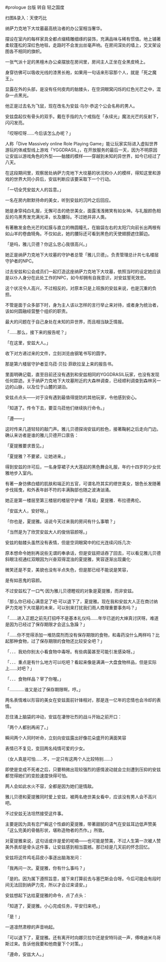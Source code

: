 #prologue
台版 转自 轻之国度

扫图&录入：天使巧比

纳萨力克地下大坟墓最高统治者的办公室相当奢华。

摆设在室内的每样家具全都点缀精雕细琢的装饰，充满品味与稀有惯值。地上铺著柔软蓬松的深红色地毯，走路时不会发出丝毫声响。在房间深处的墙上，交叉架设图各不相同的旗帜。

一张气派十足的黑檀木办公桌摆放在房间里，房间主人正坐在全黑皮椅上。

身穿彷佛可以吸收光线的漆黑长袍，如果用一句话来形容那个人，就是「死之魔王」。

显露在外的头部，是没有任何皮肉的骷髅头，在空洞眼窝闪烁的红色光芒之中，混杂一点黑光。

他正是过去名为飞鼠，现在改名为安兹·乌尔·恭这个公会名称的男人。

安兹盘起仅有骨头的双手。戴在手指的九个戒指在「永续光」魔法光芒的反射下，闪闪发亮。

「哎呀哎呀……今后该怎么办呢？」

人称「Dive Massively online Role Playing Game」能让玩家实际进入虚拟世界游玩的体咸型线上游戏「YGGDRASIL」，在开放服务的最后一天，因为不明原因让安兹以游戏角色的外型——骷髅的模样——穿越到未知的异世界，如今已经过了八天。

在这段期间里，观察居处纳萨力克地下大坟墓的状况和仆人的模样，得知这里和游戏的世界大同小异后，安兹判断应该要采取下一个行动。

「一切全凭安兹大人的旨意。」

一名在房内默默待命的美女，听到安兹的沉吟之后回应。

她是身穿纯白礼服，无懈可击的绝世美女，面露浅浅微笑有如女神。与礼服颜色相反的乌黑秀发充满光泽，长及腰际。不过她并非人类。

有著散发金色光芒的虹膜与直立的椭圆瞳孔，在脑袋左右的太阳穴向前长出两根有如山羊的卷曲犄角。不仅如此，她的腰际还可看到黑色的天使翅膀遮住脚边。

「是吗，雅儿贝德？你这么忠心我很高兴。」

她正是纳萨力克地下大坟墓的守护者总管「雅儿贝德」。负责管理总计共七名楼层守护者的NPC。

过去安兹和公会成员们一起打造这座纳萨力克地下大坟墓，依照当时的设定她应该是以仆人身分在此处工作的NPC，如今却拥有自我意识，对安兹誓死效忠。

这个状况令人高兴，不过相反的，对原本只是上班族的安兹来说，也是沉重的负担。

不管是面于众多部下时，身为主人该以怎样的言行举止来对待，或者身为统治者，该如何圆融经营整个组织的职责。

最大的问题在于自己身处在未知的异世界，而且相当缺乏情报。

「……那么，接下来的报告呢？」

「在这里，安兹大人。」

收下对方递过来的文件，立刻浏览由钢笔书写的圆字。

那是第六楼层守护者亚乌菈·贝拉·菲欧拉呈上来的报告书。

里面明确记载，直至目前还没有遇到和安兹相同的YGGDRASIL玩家，也没有发现任何踪迹。关于纳萨力克地下大坟墓附近的大森林调查，已经顺利调查到森林另一边的山脉，以及位于山麓的湖泊。

安兹点点头——对于没有遇到最值得提防的其他玩家，令他感到安心。

「知道了。传令下去，要亚乌菈他们继续执行命令。」

「遵——」

这时传来几道轻轻的敲门声。雅儿贝德探询安兹的脸色，接著鞠躬之后走向门边。确认来访者是谁的雅儿贝德开口禀告：

「夏提雅要求晋见。」

「夏提雅？不要紧，让她进来。」

得到安兹的许可后，一名身穿裙子大大莲起的黑色舞会礼服，年约十四岁的少女优雅地步入室内。

有著一身彷佛白蜡的肌肤和端正的五官，可谓名符其实的绁世美女，银色长发随著步伐摇曳，和外表年龄不符的丰满胸部也随之波涛汹涌。

她正是第一楼层至第三楼层的楼层守护者「真祖」夏提雅．布拉德弗伦。

「安兹大人，安好呀。」

「你也是，夏提雅。话说今天过来我的房间有什么事嚼？」

「当然是为了欣赏安兹大人的俊俏容颜呀。」

安兹的骷髅头虽然没有表情，但是空洞眼窝中的红光连续闪烁几次·

原本想命令她别再说些无谓的奉承话，但是安兹把话吞了回去，可以看见雅儿贝德斜眼注视通红双眼因为兴奋双得混浊的夏提雅，笑容逐渐出现羹化·

微笑还是不变，美貌也没有半点失色，但是那已经不能说是笑容，

是有如恶鬼的容颜。

不过安兹松了一口气·因为雅儿贝德瞪视的对象是夏提雅，而非安兹。

「那么你已经心满意足了吧·可以退下了，夏提雅。现在我和安兹大人正在商讨纳萨力克地下大坟墓的未来，可以别来打扰我们雨人商理重要事务吗？」

「……进入正题之前先打招呼不是基本礼仪吗……年华已逝的大婶真讨厌呀。难道是因为已经过了保存期限才会这么急躁？」

「……你不觉得添加一堆防腐剂而没有保存期限的食物，和毒药没什么两样吗？比起那种食物，过了保存期限的食物还比较安全吧？」

「．．．我劝你别太小看食物中毒呀。有些病菌甚至可能引发感染呀。」

「．．．重点是有什么地方可以吃吧？看起来像是满满一大盘食物样品，但是实际上……对吧？」

「．．．食物样品？宰了你喔。」

「…………谁又是过了保存期限啊，哼。」

两名表情难以形容的美女在安兹面前针锋相对，那是连一亿年的恋情也会冷却的表情。

忍住涌上脑袋的冲动，安兹在凄惨壮烈的战斗开始之前开口：

「两个人都别再闹了。」

瞬间两个人同时听命，立刻向安兹露出好像花朵盛开的满面笑容

表情已不复见，变回两名纯情可爱的少女。

（女人真是可怕……不，一定只有这两个人比较特别……）

即使是变成不死者之后，只要稍微出现较强烈的感情波动就会立刻遭到压抑的安兹都觉得她们的变脸速度快得可怕。

两人会如此水火不容，全都是因为她们是情敌。

雅儿贝德和夏提雅同时爱上安兹，被两名绝世美女看中，应该没有男人会不高兴吧。

不过安兹无法坦然接受这件事。

主要是因为具有恋尸癣这个性癖的夏提雅，带著甜腻的语气在安兹耳边低声赞美「这么完美的骨骼形状，堪称造物者的杰作。」所致。

对夏提雅来说，这句话或许是爱的呢喃——也可能是赞美，不过人生第一次被人赞美外表却是骨头这件事，让安兹感到相当震撼。那已经是几天前的怀念回忆。

安兹将这件鸡毛蒜皮小事逐出脑海发问：

「我再问一次。夏提雅，你有什么事吗？」

「是的。因为属下遵照旨意，接下来打算前去与塞巴斯会合呀。今后可能会有段时间无法回到纳萨力克，所以才会过来请安。」

安兹想起下达给夏提雅的命令，点了点头：

「知道了，夏提雅。小心完成任务，平安归来吧。」

「是！」

一道凛然肃穆的声音响起。

「可以退下了，夏提雅。还有离开时向娜贝拉尔还是安特玛说一声，傅唤迪米乌哥斯过来。告诉他我要和他商量下个对策。」

「遵命，安兹大人。」